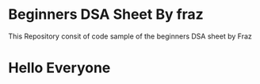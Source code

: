 # Beginners DSA Sheet By fraz 
This Repository consit of code sample of the beginners DSA sheet by Fraz
# Hello Everyone
